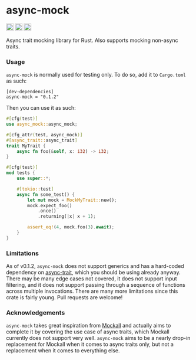 # async-mock

[<img alt="github" src="https://img.shields.io/badge/github-SignalWhisperer/async--mock-3A4C7E?style=plastic&labelColor=555555&logo=github" height="20">](https://github.com/SignalWhisperer/async-mock-rs)
[<img alt="crates.io" src="https://img.shields.io/crates/v/async-mock.svg?style=plastic&color=834B02&logo=rust" height="20">](https://crates.io/crates/async-mock)
[<img alt="docs.rs" src="https://img.shields.io/badge/docs.rs-async--mock-28624E?style=plastic&labelColor=555555&logo=docs.rs" height="20">](https://docs.rs/async-mock)

Async trait mocking library for Rust. Also supports mocking non-async traits.

### Usage

`async-mock` is normally used for testing only. To do so, add it to `Cargo.toml` as such:
```cargo
[dev-dependencies]
async-mock = "0.1.2"
```

Then you can use it as such:
```rust
#[cfg(test)]
use async_mock::async_mock;

#[cfg_attr(test, async_mock)]
#[async_trait::async_trait]
trait MyTrait {
    async fn foo(&self, x: i32) -> i32;
}

#[cfg(test)]
mod tests {
    use super::*;

    #[tokio::test]
    async fn some_test() {
        let mut mock = MockMyTrait::new();
        mock.expect_foo()
            .once()
            .returning(|x| x + 1);

        assert_eq!(4, mock.foo(3).await);
    }
}
```

### Limitations

As of v0.1.2, `async-mock` does not support generics and has a hard-coded dependency on
[async-trait](https://crates.io/crates/async-trait), which you should be using already anyway.
There may be many edge cases not covered, it does not support input filtering, and it does not
support passing through a sequence of functions across multiple invocations. There are many
more limitations since this crate is fairly young. Pull requests are welcome!

### Acknowledgements

`async-mock` takes great inspiration from [Mockall](https://crates.io/crates/mockall) and actually aims
to complete it by covering the use case of async traits, which Mockall currently does not support very well.
`async-mock` aims to be a nearly drop-in replacement for Mockall when it comes to async traits only,
but not a replacement when it comes to everything else.
